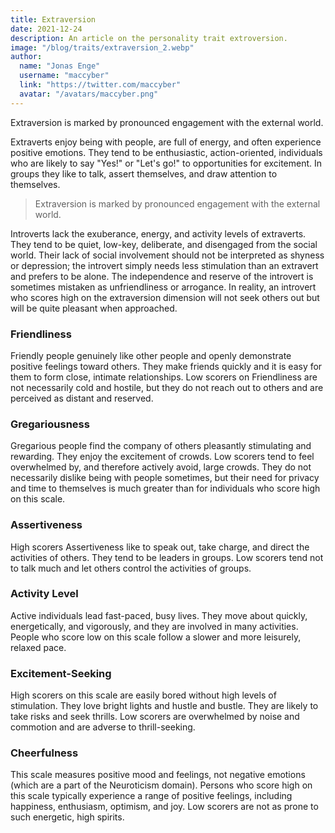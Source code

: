 ```yaml
---
title: Extraversion
date: 2021-12-24
description: An article on the personality trait extroversion.
image: "/blog/traits/extraversion_2.webp"
author:
  name: "Jonas Enge"
  username: "maccyber"
  link: "https://twitter.com/maccyber"
  avatar: "/avatars/maccyber.png"
---
```


Extraversion is marked by pronounced engagement with the external world.

Extraverts enjoy being with people, are full of energy, and often experience positive emotions. They tend to be enthusiastic, action-oriented, individuals who are likely to say "Yes!" or "Let's go!" to opportunities for excitement. In groups they like to talk, assert themselves, and draw attention to themselves.

>  Extraversion is marked by pronounced engagement with the external world.

Introverts lack the exuberance, energy, and activity levels of extraverts. They tend to be quiet, low-key, deliberate, and disengaged from the social world. Their lack of social involvement should not be interpreted as shyness or depression; the introvert simply needs less stimulation than an extravert and prefers to be alone. The independence and reserve of the introvert is sometimes mistaken as unfriendliness or arrogance. In reality, an introvert who scores high on the extraversion dimension will not seek others out but will be quite pleasant when approached.

### Friendliness

Friendly people genuinely like other people and openly demonstrate positive feelings toward others. They make friends quickly and it is easy for them to form close, intimate relationships. Low scorers on Friendliness are not necessarily cold and hostile, but they do not reach out to others and are perceived as distant and reserved.

### Gregariousness

Gregarious people find the company of others pleasantly stimulating and rewarding. They enjoy the excitement of crowds. Low scorers tend to feel overwhelmed by, and therefore actively avoid, large crowds. They do not necessarily dislike being with people sometimes, but their need for privacy and time to themselves is much greater than for individuals who score high on this scale.

### Assertiveness

High scorers Assertiveness like to speak out, take charge, and direct the activities of others. They tend to be leaders in groups. Low scorers tend not to talk much and let others control the activities of groups.

### Activity Level

Active individuals lead fast-paced, busy lives. They move about quickly, energetically, and vigorously, and they are involved in many activities. People who score low on this scale follow a slower and more leisurely, relaxed pace.

### Excitement-Seeking

High scorers on this scale are easily bored without high levels of stimulation. They love bright lights and hustle and bustle. They are likely to take risks and seek thrills. Low scorers are overwhelmed by noise and commotion and are adverse to thrill-seeking.

### Cheerfulness

This scale measures positive mood and feelings, not negative emotions (which are a part of the Neuroticism domain). Persons who score high on this scale typically experience a range of positive feelings, including happiness, enthusiasm, optimism, and joy. Low scorers are not as prone to such energetic, high spirits.

